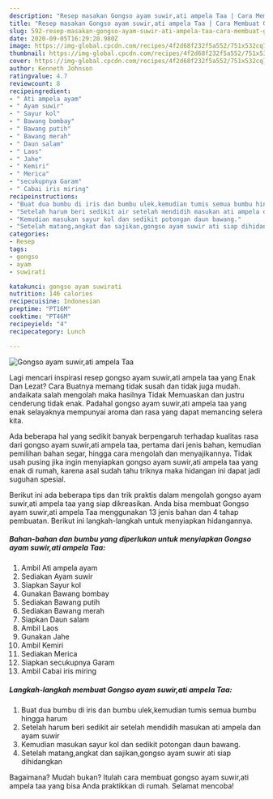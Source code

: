 ```yaml
---
description: "Resep masakan Gongso ayam suwir,ati ampela Taa | Cara Membuat Gongso ayam suwir,ati ampela Taa Yang Sempurna"
title: "Resep masakan Gongso ayam suwir,ati ampela Taa | Cara Membuat Gongso ayam suwir,ati ampela Taa Yang Sempurna"
slug: 592-resep-masakan-gongso-ayam-suwir-ati-ampela-taa-cara-membuat-gongso-ayam-suwir-ati-ampela-taa-yang-sempurna
date: 2020-09-05T16:29:20.980Z
image: https://img-global.cpcdn.com/recipes/4f2d68f232f5a552/751x532cq70/gongso-ayam-suwirati-ampela-taa-foto-resep-utama.jpg
thumbnail: https://img-global.cpcdn.com/recipes/4f2d68f232f5a552/751x532cq70/gongso-ayam-suwirati-ampela-taa-foto-resep-utama.jpg
cover: https://img-global.cpcdn.com/recipes/4f2d68f232f5a552/751x532cq70/gongso-ayam-suwirati-ampela-taa-foto-resep-utama.jpg
author: Kenneth Johnson
ratingvalue: 4.7
reviewcount: 8
recipeingredient:
- " Ati ampela ayam"
- " Ayam suwir"
- " Sayur kol"
- " Bawang bombay"
- " Bawang putih"
- " Bawang merah"
- " Daun salam"
- " Laos"
- " Jahe"
- " Kemiri"
- " Merica"
- "secukupnya Garam"
- " Cabai iris miring"
recipeinstructions:
- "Buat dua bumbu di iris dan bumbu ulek,kemudian tumis semua bumbu hingga harum"
- "Setelah harum beri sedikit air setelah mendidih masukan ati ampela dan ayam suwir"
- "Kemudian masukan sayur kol dan sedikit potongan daun bawang."
- "Setelah matang,angkat dan sajikan,gongso ayam suwir ati siap dihidangkan"
categories:
- Resep
tags:
- gongso
- ayam
- suwirati

katakunci: gongso ayam suwirati 
nutrition: 146 calories
recipecuisine: Indonesian
preptime: "PT16M"
cooktime: "PT46M"
recipeyield: "4"
recipecategory: Lunch

---
```



![Gongso ayam suwir,ati ampela Taa](https://img-global.cpcdn.com/recipes/4f2d68f232f5a552/751x532cq70/gongso-ayam-suwirati-ampela-taa-foto-resep-utama.jpg)

Lagi mencari inspirasi resep gongso ayam suwir,ati ampela taa yang Enak Dan Lezat? Cara Buatnya memang tidak susah dan tidak juga mudah. andaikata salah mengolah maka hasilnya Tidak Memuaskan dan justru cenderung tidak enak. Padahal gongso ayam suwir,ati ampela taa yang enak selayaknya mempunyai aroma dan rasa yang dapat memancing selera kita.

Ada beberapa hal yang sedikit banyak berpengaruh terhadap kualitas rasa dari gongso ayam suwir,ati ampela taa, pertama dari jenis bahan, kemudian pemilihan bahan segar, hingga cara mengolah dan menyajikannya. Tidak usah pusing jika ingin menyiapkan gongso ayam suwir,ati ampela taa yang enak di rumah, karena asal sudah tahu triknya maka hidangan ini dapat jadi suguhan spesial.




Berikut ini ada beberapa tips dan trik praktis dalam mengolah gongso ayam suwir,ati ampela taa yang siap dikreasikan. Anda bisa membuat Gongso ayam suwir,ati ampela Taa menggunakan 13 jenis bahan dan 4 tahap pembuatan. Berikut ini langkah-langkah untuk menyiapkan hidangannya.

<!--inarticleads1-->

##### Bahan-bahan dan bumbu yang diperlukan untuk menyiapkan Gongso ayam suwir,ati ampela Taa:

1. Ambil  Ati ampela ayam
1. Sediakan  Ayam suwir
1. Siapkan  Sayur kol
1. Gunakan  Bawang bombay
1. Sediakan  Bawang putih
1. Sediakan  Bawang merah
1. Siapkan  Daun salam
1. Ambil  Laos
1. Gunakan  Jahe
1. Ambil  Kemiri
1. Sediakan  Merica
1. Siapkan secukupnya Garam
1. Ambil  Cabai iris miring




<!--inarticleads2-->

##### Langkah-langkah membuat Gongso ayam suwir,ati ampela Taa:

1. Buat dua bumbu di iris dan bumbu ulek,kemudian tumis semua bumbu hingga harum
1. Setelah harum beri sedikit air setelah mendidih masukan ati ampela dan ayam suwir
1. Kemudian masukan sayur kol dan sedikit potongan daun bawang.
1. Setelah matang,angkat dan sajikan,gongso ayam suwir ati siap dihidangkan




Bagaimana? Mudah bukan? Itulah cara membuat gongso ayam suwir,ati ampela taa yang bisa Anda praktikkan di rumah. Selamat mencoba!
